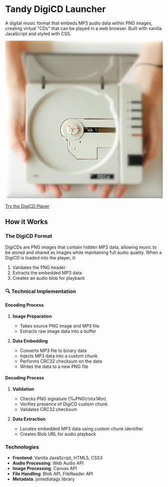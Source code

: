 # Tandy DigiCD Launcher

A digital music format that embeds MP3 audio data within PNG images, creating virtual "CDs" that can be played in a web browser. Built with vanilla JavaScript and styled with CSS.

![DigiCD Player](assets/images/ui/hand.png)

[Try the DigiCD Player](https://launcher.pcotandy.org)

## How it Works

### The DigiCD Format
DigiCDs are PNG images that contain hidden MP3 data, allowing music to be stored and shared as images while maintaining full audio quality. When a DigiCD is loaded into the player, it:

1. Validates the PNG header
2. Extracts the embedded MP3 data
3. Creates an audio blob for playback

### 🔍 Technical Implementation

#### Encoding Process
1. **Image Preparation**
   - Takes source PNG image and MP3 file
   - Extracts raw image data into a buffer

2. **Data Embedding**
   - Converts MP3 file to binary data
   - Injects MP3 data into a custom chunk
   - Performs CRC32 checksum on the data
   - Writes the data to a new PNG file

#### Decoding Process
1. **Validation**
   - Checks PNG signature (‰PNG\r\n\x1A\n)
   - Verifies presence of DigiCD custom chunk
   - Validates CRC32 checksum

2. **Data Extraction**
   - Locates embedded MP3 data using custom chunk identifier
   - Creates Blob URL for audio playback

### Technologies
- **Frontend**: Vanilla JavaScript, HTML5, CSS3
- **Audio Processing**: Web Audio API
- **Image Processing**: Canvas API
- **File Handling**: Blob API, FileReader API
- **Metadata**: jsmediatags library